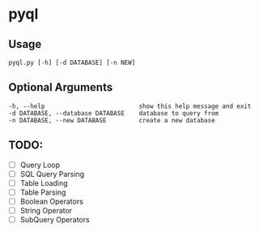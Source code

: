 # pyql

## Usage
    pyql.py [-h] [-d DATABASE] [-n NEW]

## Optional Arguments
    -h, --help                          show this help message and exit
    -d DATABASE, --database DATABASE    database to query from
    -n DATABASE, --new DATABASE         create a new database

## TODO:
- [ ] Query Loop
- [ ] SQL Query Parsing
- [ ] Table Loading
- [ ] Table Parsing
- [ ] Boolean Operators
- [ ] String Operator
- [ ] SubQuery Operators